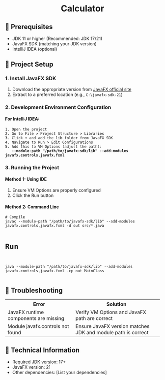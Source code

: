 <h1 align="center">Calculator</h1>


<h2>📌 Prerequisites</h2>
<ul>
  <li>JDK 11 or higher (Recommended: JDK 17/21)</li>
  <li>JavaFX SDK (matching your JDK version)</li>
  <li>IntelliJ IDEA (optional)</li>
</ul>

<h2>🚀 Project Setup</h2>

<h3>1. Install JavaFX SDK</h3>
<ol>
  <li>Download the appropriate version from <a href="https://gluonhq.com/products/javafx/">JavaFX official site</a></li>
  <li>Extract to a preferred location (e.g., <code>C:\javafx-sdk-21</code>)</li>
</ol>

<h3>2. Development Environment Configuration</h3>

<h4>For IntelliJ IDEA:</h4>
<pre><code>1. Open the project
2. Go to File > Project Structure > Libraries
3. Click + and add the lib folder from JavaFX SDK
4. Navigate to Run > Edit Configurations
5. Add this to VM Options (adjust the path):
   <b>--module-path "/path/to/javafx-sdk/lib" --add-modules javafx.controls,javafx.fxml</b>
</code></pre>

<h3>3. Running the Project</h3>

<h4>Method 1: Using IDE</h4>
<ol>
  <li>Ensure VM Options are properly configured</li>
  <li>Click the Run button</li>
</ol>

<h4>Method 2: Command Line</h4>
<pre><code># Compile
javac --module-path "/path/to/javafx-sdk/lib" --add-modules javafx.controls,javafx.fxml -d out src/*.java

# Run
java --module-path "/path/to/javafx-sdk/lib" --add-modules javafx.controls,javafx.fxml -cp out MainClass
</code></pre>

<h2>🔧 Troubleshooting</h2>

<table>
  <tr>
    <th>Error</th>
    <th>Solution</th>
  </tr>
  <tr>
    <td>JavaFX runtime components are missing</td>
    <td>Verify VM Options and JavaFX path are correct</td>
  </tr>
  <tr>
    <td>Module javafx.controls not found</td>
    <td>Ensure JavaFX version matches JDK and module path is correct</td>
  </tr>
</table>

<h2>📜 Technical Information</h2>
<ul>
  <li>Required JDK version: 17+</li>
  <li>JavaFX version: 21</li>
  <li>Other dependencies: [List your dependencies]</li>
</ul>
